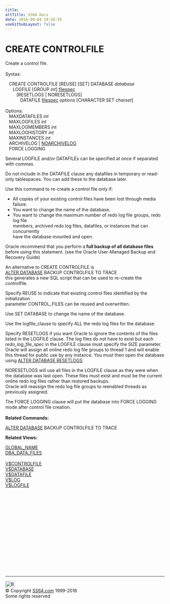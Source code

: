 ```yaml
---
title:
altTitle: SS64 Docs
date: 2016-09-04 19:26:55
useGithubLayout: false
---
```

<!-- #BeginLibraryItem "/Library/head_ora.lbi" --><!-- #EndLibraryItem --><h1>CREATE CONTROLFILE</h1> 
<p>Create a control file.<br>
  <br>
  Syntax:</p>
<p class="code">&nbsp;&nbsp;&nbsp;CREATE CONTROLFILE [REUSE] [SET] DATABASE <i>database</i><br>     
  &nbsp;&nbsp;&nbsp;&nbsp;&nbsp;&nbsp;LOGFILE [GROUP <i>int</i>] <a href="clause_filespec.html">filespec</a> <br>       
  &nbsp;&nbsp;&nbsp;&nbsp;&nbsp;&nbsp;&nbsp;&nbsp;&nbsp;[RESETLOGS | NORESETLOGS]<br>           
  &nbsp;&nbsp;&nbsp;&nbsp;&nbsp;&nbsp;&nbsp;&nbsp;&nbsp;&nbsp;&nbsp;&nbsp;DATAFILE <a href="clause_filespec.html">filespec</a> <i>options</i> [CHARACTER SET <i>charset</i>]<br>
  <br>
  Options: <br>   
&nbsp;&nbsp;&nbsp;MAXDATAFILES <i>int</i><br>   
&nbsp;&nbsp;&nbsp;MAXLOGFILES <i>int</i><br>   
&nbsp;&nbsp;&nbsp;MAXLOGMEMBERS <i>int</i><br>
&nbsp;&nbsp;&nbsp;MAXLOGHISTORY <i>int</i><br>   
&nbsp;&nbsp;&nbsp;MAXINSTANCES <i>int</i><br>   
&nbsp;&nbsp;&nbsp;ARCHIVELOG | <u>NOARCHIVELOG</u><br>   
&nbsp;&nbsp;&nbsp;FORCE LOGGING</p>
<p>Several LOGFILE and/or DATAFILEs can be specified at once
    if separated with commas.</p>
<p>Do not include in the DATAFILE clause any datafiles in
  temporary or read-only tablespaces. You can add these 
to the database later.</p>
<p>Use this command to re-create a control
          file only if:</p>
<ul>
  <li>All copies of your existing control files have been lost
      through media failure.</li>
  <li>You want to change the name of the database.</li>
  <li>You want to
          change the maximum number of redo log file groups, redo log file<br>
    members, archived redo log files, datafiles, or instances that can concurrently<br>
    have the database mounted and open.</li>
</ul>
<p>Oracle recommend that you perform a<b> full backup of all database files</b>   before using this statement. (see the Oracle User-Managed Backup and Recovery Guide)</p>
<p>An alternative to  CREATE CONTROLFILE  is <br>
    <a href="database_a.html">ALTER DATABASE</a> BACKUP CONTROLFILE TO TRACE<br>
  this generates a new
  SQL script that can be used to re-create the controlfile. </p>
<p>Specify REUSE to indicate that existing control files identified  by the initialization<br>
  parameter CONTROL_FILES can be reused and overwritten.</p>
<p>Use SET DATABASE to change the name of the database.</p>
<p>Use the logfile_clause to specify ALL the redo log files for the database.</p>
<p>Specify RESETLOGS if you want Oracle to ignore the contents  of the files listed in the LOGFILE clause. The log files do not have to exist but each <i>redo_log_file_spec </i>in the LOGFILE clause must specify the SIZE parameter. Oracle will assign all online redo log file groups to thread 1 and will enable this thread for public use by any instance. You must then open the database using <a href="database_a.html">ALTER DATABASE RESETLOGS</a>.</p>
<p> NORESETLOGS will use all files in the LOGFILE clause as they were when the database was last open. These files must exist and must be the current online redo log files rather than restored backups.<br>
Oracle will reassign the redo log file groups to reenabled threads as previously assigned.</p>
<p>The FORCE LOGGING clause will put the database into  FORCE LOGGING mode after control file creation.<br>
<br>
<b>Related Commands:</b></p>
<p><a href="database_a.html">ALTER DATABASE</a> BACKUP CONTROLFILE TO TRACE</p>
<p><b>Related Views:</b></p>
<p class="code">  <a href="../orad/GLOBAL_NAME.html">GLOBAL_NAME</a> <br>  
  <a href="../orad/DBA_DATA_FILES.html">DBA_DATA_FILES</a><br>
  <br>  
  <a href="../orav/V$CONTROLFILE.html">V$CONTROLFILE</a><br>  
  <a href="../orav/V$DATABASE.html">V$DATABASE</a><br>  
  <a href="../orav/V$DATAFILE.html">V$DATAFILE</a><br>  
  <a href="../orav/V$LOG.html">V$LOG</a><br>  
<a href="../orav/V$LOGFILE.html">V$LOGFILE</a></p><!-- #BeginLibraryItem "/Library/foot_ora.lbi" --><p>
<!-- oracle-footer -->
<ins class="adsbygoogle" style="display:inline-block;width:300px;height:250px" data-ad-client="ca-pub-6140977852749469" data-ad-slot="4275490898"></ins>
<script>
(adsbygoogle = window.adsbygoogle || []).push({});
</script></p>
<hr>
<div id="bl" class="footer"><a href="controlfile_c.html#"><img src="../images/top.png" width="30" height="22" alt="Back to the Top"></a></div>
<div id="br" class="footer, tagline">© Copyright <a href="../index.html">SS64.com</a> 1999-2016<br>
Some rights reserved</div><!-- #EndLibraryItem -->

